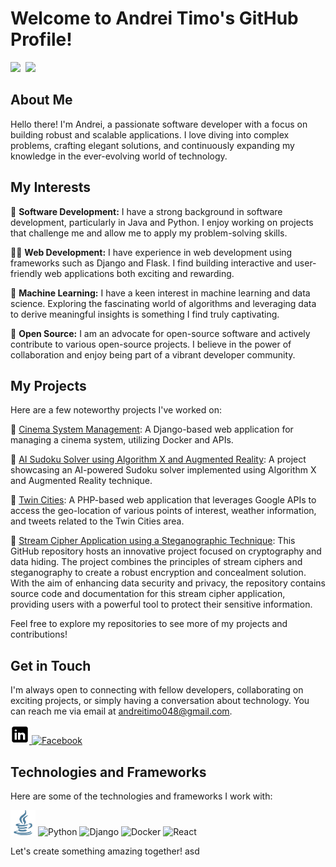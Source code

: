 # Welcome to Andrei Timo's GitHub Profile!

<kbd>
  <img src="https://github-readme-stats.vercel.app/api?username=andrei2timo&theme=radical"/>

  <img src="https://github-readme-stats.vercel.app/api/top-langs/?username=andrei2timo&theme=radical"/>
</kbd>

## About Me

Hello there! I'm Andrei, a passionate software developer with a focus on building robust and scalable applications. I love diving into complex problems, crafting elegant solutions, and continuously expanding my knowledge in the ever-evolving world of technology.

## My Interests

🔭 **Software Development:** I have a strong background in software development, particularly in Java and Python. I enjoy working on projects that challenge me and allow me to apply my problem-solving skills.

👨‍💻 **Web Development:** I have experience in web development using frameworks such as Django and Flask. I find building interactive and user-friendly web applications both exciting and rewarding.

🦾 **Machine Learning:** I have a keen interest in machine learning and data science. Exploring the fascinating world of algorithms and leveraging data to derive meaningful insights is something I find truly captivating.

📖 **Open Source:** I am an advocate for open-source software and actively contribute to various open-source projects. I believe in the power of collaboration and enjoy being part of a vibrant developer community.

## My Projects

Here are a few noteworthy projects I've worked on:

🎥 [Cinema System Management](https://github.com/andrei2timo/ESD-UWEFlix-Cinema-Component-B.git): A Django-based web application for managing a cinema system, utilizing Docker and APIs.

🧩 [AI Sudoku Solver using Algorithm X and Augmented Reality](https://github.com/andrei2timo/Dissertation---AI-Sudoku-Solver-using-Algorithm-X-and-Augmented-Reality.git): A project showcasing an AI-powered Sudoku solver implemented using Algorithm X and Augmented Reality technique.

🚊 [Twin Cities](https://github.com/andrei2timo/TwinCities.git): A PHP-based web application that leverages Google APIs to access the geo-location of various points of interest, weather information, and tweets related to the Twin Cities area.

🔐 [Stream Cipher Application using a Steganographic Technique](https://github.com/andrei2timo/Cryptography-Coursework---Final-Year): This GitHub repository hosts an innovative project focused on cryptography and data hiding. The project combines the principles of stream ciphers and steganography to create a robust encryption and concealment solution. With the aim of enhancing data security and privacy, the repository contains source code and documentation for this stream cipher application, providing users with a powerful tool to protect their sensitive information.

Feel free to explore my repositories to see more of my projects and contributions!

## Get in Touch

I'm always open to connecting with fellow developers, collaborating on exciting projects, or simply having a conversation about technology. You can reach me via email at [andreitimo048@gmail.com](mailto:andreitimo048@gmail.com).

<div>
  <a href="https://www.linkedin.com/in/andrei-timo-46b940180/">
    <img src="https://raw.githubusercontent.com/simple-icons/simple-icons/develop/icons/linkedin.svg" alt="LinkedIn" height="30" width="30">
  </a>
  <a href="https://www.facebook.com/your_facebook_username">
    <img src="https://raw.githubusercontent.com/simple-icons/simple-icons/develop/icons/facebook.svg" alt="Facebook" height="30" width="30">
  </a>
</div>

## Technologies and Frameworks

Here are some of the technologies and frameworks I work with:

<img src="https://raw.githubusercontent.com/simple-icons/simple-icons/develop/icons/java.svg" alt="Java" height="40" width="40">
<img src="https://raw.githubusercontent.com/simple-icons/simple-icons/develop/icons/python.svg" alt="Python" height="40" width="40">
<img src="https://raw.githubusercontent.com/simple-icons/simple-icons/develop/icons/django.svg" alt="Django" height="40" width="40">
<img src="https://raw.githubusercontent.com/simple-icons/simple-icons/develop/icons/docker.svg" alt="Docker" height="40" width="40">
<img src="https://raw.githubusercontent.com/simple-icons/simple-icons/develop/icons/react.svg" alt="React" height="40" width="40">

Let's create something amazing together!
asd
